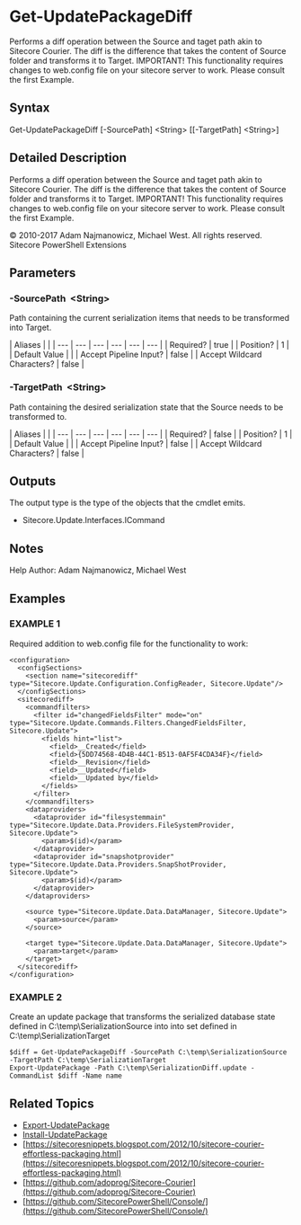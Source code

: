# Get-UpdatePackageDiff

Performs a diff operation between the Source and taget path akin to Sitecore Courier. The diff is the difference that takes the content of Source folder and transforms it to Target. IMPORTANT! This functionality requires changes to web.config file on your sitecore server to work. Please consult the first Example.

## Syntax

Get-UpdatePackageDiff \[-SourcePath\] &lt;String&gt; \[\[-TargetPath\] &lt;String&gt;\]

## Detailed Description

Performs a diff operation between the Source and taget path akin to Sitecore Courier. The diff is the difference that takes the content of Source folder and transforms it to Target. IMPORTANT! This functionality requires changes to web.config file on your sitecore server to work. Please consult the first Example.

© 2010-2017 Adam Najmanowicz, Michael West. All rights reserved. Sitecore PowerShell Extensions

## Parameters

### -SourcePath  &lt;String&gt;

Path containing the current serialization items that needs to be transformed into Target.

| Aliases |  |
| --- | --- | --- | --- | --- | --- |
| Required? | true |
| Position? | 1 |
| Default Value |  |
| Accept Pipeline Input? | false |
| Accept Wildcard Characters? | false |

### -TargetPath  &lt;String&gt;

Path containing the desired serialization state that the Source needs to be transformed to.

| Aliases |  |
| --- | --- | --- | --- | --- | --- |
| Required? | false |
| Position? | 1 |
| Default Value |  |
| Accept Pipeline Input? | false |
| Accept Wildcard Characters? | false |

## Outputs

The output type is the type of the objects that the cmdlet emits.

* Sitecore.Update.Interfaces.ICommand 

## Notes

Help Author: Adam Najmanowicz, Michael West

## Examples

### EXAMPLE 1

Required addition to web.config file for the functionality to work:

```text
<configuration>
  <configSections>
    <section name="sitecorediff" type="Sitecore.Update.Configuration.ConfigReader, Sitecore.Update"/>
  </configSections>
  <sitecorediff>
    <commandfilters>
      <filter id="changedFieldsFilter" mode="on" type="Sitecore.Update.Commands.Filters.ChangedFieldsFilter, Sitecore.Update">
        <fields hint="list">
          <field>__Created</field>
          <field>{5DD74568-4D4B-44C1-B513-0AF5F4CDA34F}</field>
          <field>__Revision</field>
          <field>__Updated</field>
          <field>__Updated by</field>
        </fields>
      </filter>
    </commandfilters>
    <dataproviders>
      <dataprovider id="filesystemmain" type="Sitecore.Update.Data.Providers.FileSystemProvider, Sitecore.Update">
        <param>$(id)</param>
      </dataprovider>
      <dataprovider id="snapshotprovider" type="Sitecore.Update.Data.Providers.SnapShotProvider, Sitecore.Update">
        <param>$(id)</param>
      </dataprovider>
    </dataproviders>

    <source type="Sitecore.Update.Data.DataManager, Sitecore.Update">
      <param>source</param>
    </source>

    <target type="Sitecore.Update.Data.DataManager, Sitecore.Update">
      <param>target</param>
    </target>
  </sitecorediff>
</configuration>
```

### EXAMPLE 2

Create an update package that transforms the serialized database state defined in C:\temp\SerializationSource into into set defined in C:\temp\SerializationTarget

```text
$diff = Get-UpdatePackageDiff -SourcePath C:\temp\SerializationSource -TargetPath C:\temp\SerializationTarget
Export-UpdatePackage -Path C:\temp\SerializationDiff.update -CommandList $diff -Name name
```

## Related Topics

* [Export-UpdatePackage](export-updatepackage.md)
* [Install-UpdatePackage](install-updatepackage.md)
* [https://sitecoresnippets.blogspot.com/2012/10/sitecore-courier-effortless-packaging.html](https://sitecoresnippets.blogspot.com/2012/10/sitecore-courier-effortless-packaging.html) 
* [https://github.com/adoprog/Sitecore-Courier](https://github.com/adoprog/Sitecore-Courier) 
* [https://github.com/SitecorePowerShell/Console/](https://github.com/SitecorePowerShell/Console/) 

